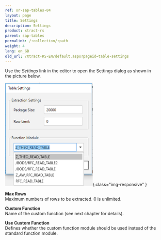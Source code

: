 ```yaml
---
ref: xr-sap-tables-04
layout: page
title: Settings
description: Settings
product: xtract-rs
parent: sap-tables
permalink: /:collection/:path
weight: 4
lang: en_GB
old_url: /Xtract-RS-EN/default.aspx?pageid=table-settings
---
```


Use the *Settings* link in the editor to open the Settings dialog as shown in the picture below.

![Table-Settings](/img/content/Table-Settings.png){:class="img-responsive" }

**Max Rows**<br>
Maximum numbers of rows to be extracted. 0 is unlimited.

**Custom Function**<br>
Name of the custom function (see next chapter for details).

**Use Custom Function**<br>
Defines whether the custom function module should be used instead of the standard function module.